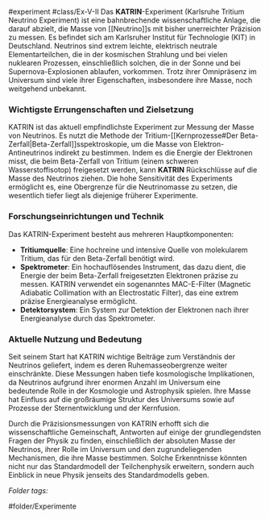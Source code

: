 #experiment #class/Ex-V-II 
Das **KATRIN**-Experiment (Karlsruhe Tritium Neutrino Experiment) ist eine bahnbrechende wissenschaftliche Anlage, die darauf abzielt, die Masse von [[Neutrino]]s mit bisher unerreichter Präzision zu messen. Es befindet sich am Karlsruher Institut für Technologie (KIT) in Deutschland. Neutrinos sind extrem leichte, elektrisch neutrale Elementarteilchen, die in der kosmischen Strahlung und bei vielen nuklearen Prozessen, einschließlich solchen, die in der Sonne und bei Supernova-Explosionen ablaufen, vorkommen. Trotz ihrer Omnipräsenz im Universum sind viele ihrer Eigenschaften, insbesondere ihre Masse, noch weitgehend unbekannt.

### Wichtigste Errungenschaften und Zielsetzung

KATRIN ist das aktuell empfindlichste Experiment zur Messung der Masse von Neutrinos. Es nutzt die Methode der Tritium-[[Kernprozesse#Der Beta-Zerfall|Beta-Zerfall]]sspektroskopie, um die Masse von Elektron-Antineutrinos indirekt zu bestimmen. Indem es die Energie der Elektronen misst, die beim Beta-Zerfall von Tritium (einem schweren Wasserstoffisotop) freigesetzt werden, kann **KATRIN** Rückschlüsse auf die Masse des Neutrinos ziehen. Die hohe Sensitivität des Experiments ermöglicht es, eine Obergrenze für die Neutrinomasse zu setzen, die wesentlich tiefer liegt als diejenige früherer Experimente.

### Forschungseinrichtungen und Technik

Das KATRIN-Experiment besteht aus mehreren Hauptkomponenten:

- **Tritiumquelle**: Eine hochreine und intensive Quelle von molekularem Tritium, das für den Beta-Zerfall benötigt wird.
- **Spektrometer**: Ein hochauflösendes Instrument, das dazu dient, die Energie der beim Beta-Zerfall freigesetzten Elektronen präzise zu messen. KATRIN verwendet ein sogenanntes MAC-E-Filter (Magnetic Adiabatic Collimation with an Electrostatic Filter), das eine extrem präzise Energieanalyse ermöglicht.
- **Detektorsystem**: Ein System zur Detektion der Elektronen nach ihrer Energieanalyse durch das Spektrometer.

### Aktuelle Nutzung und Bedeutung

Seit seinem Start hat KATRIN wichtige Beiträge zum Verständnis der Neutrinos geliefert, indem es deren Ruhemasseobergrenze weiter einschränkte. Diese Messungen haben tiefe kosmologische Implikationen, da Neutrinos aufgrund ihrer enormen Anzahl im Universum eine bedeutende Rolle in der Kosmologie und Astrophysik spielen. Ihre Masse hat Einfluss auf die großräumige Struktur des Universums sowie auf Prozesse der Sternentwicklung und der Kernfusion.

Durch die Präzisionsmessungen von KATRIN erhofft sich die wissenschaftliche Gemeinschaft, Antworten auf einige der grundlegendsten Fragen der Physik zu finden, einschließlich der absoluten Masse der Neutrinos, ihrer Rolle im Universum und den zugrundeliegenden Mechanismen, die ihre Masse bestimmen. Solche Erkenntnisse könnten nicht nur das Standardmodell der Teilchenphysik erweitern, sondern auch Einblick in neue Physik jenseits des Standardmodells geben.


 *Folder tags:*

#folder/Experimente